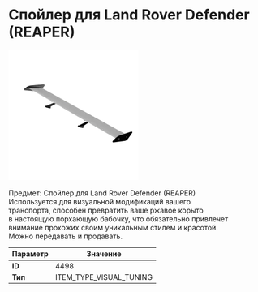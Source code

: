 # Спойлер для Land Rover Defender (REAPER)

![Item Image](../img/4498.webp?raw=true)

Предмет: Спойлер для Land Rover Defender (REAPER)<br>Используется для визуальной модификаций вашего<br>транспорта, способен превратить ваше ржавое корыто<br>в настоящую порхающую бабочку, что обязательно привлечет<br>внимание прохожих своим уникальным стилем и красотой.<br>Можно передавать и продавать.


| Параметр | Значение |
|----------|----------|
| **ID** | 4498 |
| **Тип** | ITEM_TYPE_VISUAL_TUNING |

